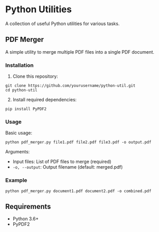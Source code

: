 # Python Utilities

A collection of useful Python utilities for various tasks.

## PDF Merger

A simple utility to merge multiple PDF files into a single PDF document.

### Installation

1. Clone this repository:
```
git clone https://github.com/yourusername/python-util.git
cd python-util
```

2. Install required dependencies:
```
pip install PyPDF2
```

### Usage

Basic usage:
```
python pdf_merger.py file1.pdf file2.pdf file3.pdf -o output.pdf
```

Arguments:
- Input files: List of PDF files to merge (required)
- `-o, --output`: Output filename (default: merged.pdf)

### Example

```
python pdf_merger.py document1.pdf document2.pdf -o combined.pdf
```

## Requirements

- Python 3.6+
- PyPDF2